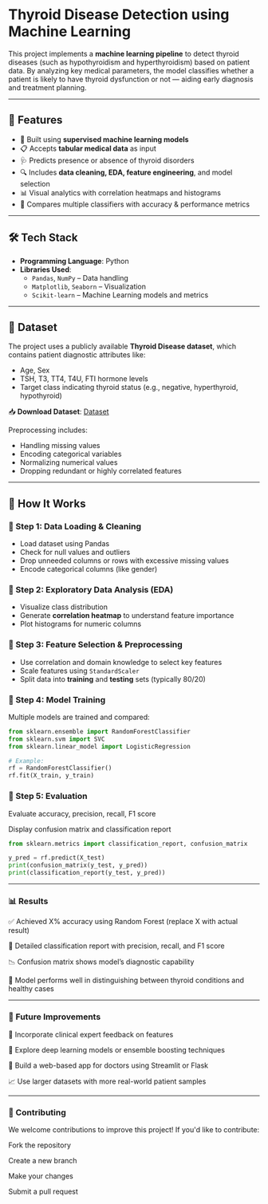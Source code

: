 # Thyroid Disease Detection using Machine Learning

This project implements a **machine learning pipeline** to detect thyroid diseases (such as hypothyroidism and hyperthyroidism) based on patient data. By analyzing key medical parameters, the model classifies whether a patient is likely to have thyroid dysfunction or not — aiding early diagnosis and treatment planning.

---

## 📌 Features

- 🤖 Built using **supervised machine learning models**
- 📋 Accepts **tabular medical data** as input
- 🩺 Predicts presence or absence of thyroid disorders
- 🔍 Includes **data cleaning, EDA, feature engineering**, and model selection
- 📊 Visual analytics with correlation heatmaps and histograms
- 💯 Compares multiple classifiers with accuracy & performance metrics

---

## 🛠️ Tech Stack

- **Programming Language**: Python  
- **Libraries Used**:  
  - `Pandas`, `NumPy` – Data handling  
  - `Matplotlib`, `Seaborn` – Visualization  
  - `Scikit-learn` – Machine Learning models and metrics  

---

## 📁 Dataset

The project uses a publicly available **Thyroid Disease dataset**, which contains patient diagnostic attributes like:

- Age, Sex  
- TSH, T3, TT4, T4U, FTI hormone levels  
- Target class indicating thyroid status (e.g., negative, hyperthyroid, hypothyroid)

📥 **Download Dataset**: [Dataset](https://drive.google.com/drive/folders/1wC5gH1uMrjdCQl_r9Ool589YcgWGQaGy?usp=drive_link)

Preprocessing includes:
- Handling missing values
- Encoding categorical variables
- Normalizing numerical values
- Dropping redundant or highly correlated features

---

## 🚀 How It Works

### 🔹 Step 1: Data Loading & Cleaning

- Load dataset using Pandas
- Check for null values and outliers
- Drop unneeded columns or rows with excessive missing values
- Encode categorical columns (like gender)

### 🔹 Step 2: Exploratory Data Analysis (EDA)

- Visualize class distribution  
- Generate **correlation heatmap** to understand feature importance  
- Plot histograms for numeric columns

### 🔹 Step 3: Feature Selection & Preprocessing

- Use correlation and domain knowledge to select key features
- Scale features using `StandardScaler`
- Split data into **training** and **testing** sets (typically 80/20)

### 🔹 Step 4: Model Training

Multiple models are trained and compared:

```python
from sklearn.ensemble import RandomForestClassifier
from sklearn.svm import SVC
from sklearn.linear_model import LogisticRegression

# Example:
rf = RandomForestClassifier()
rf.fit(X_train, y_train)
```

### 🔹 Step 5: Evaluation
Evaluate accuracy, precision, recall, F1 score

Display confusion matrix and classification report

```python
from sklearn.metrics import classification_report, confusion_matrix

y_pred = rf.predict(X_test)
print(confusion_matrix(y_test, y_pred))
print(classification_report(y_test, y_pred))
```

---

### 📊 Results
✅ Achieved X% accuracy using Random Forest (replace X with actual result)

🧾 Detailed classification report with precision, recall, and F1 score

📉 Confusion matrix shows model’s diagnostic capability

🧠 Model performs well in distinguishing between thyroid conditions and healthy cases

---

### 📌 Future Improvements
🔬 Incorporate clinical expert feedback on features

🧠 Explore deep learning models or ensemble boosting techniques

📱 Build a web-based app for doctors using Streamlit or Flask

📈 Use larger datasets with more real-world patient samples

---

### 🤝 Contributing
We welcome contributions to improve this project!
If you'd like to contribute:

Fork the repository

Create a new branch

Make your changes

Submit a pull request

